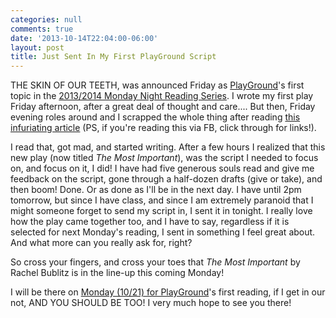 ```yaml
---
categories: null
comments: true
date: '2013-10-14T22:04:00-06:00'
layout: post
title: Just Sent In My First PlayGround Script
---
```


THE SKIN OF OUR TEETH, was announced Friday as [PlayGround](http://www.playground-sf.org/)'s first topic in the [2013/2014 Monday Night Reading Series](http://www.playground-sf.org/boxoffice/#mondaynightplayground). I wrote my first play Friday afternoon, after a great deal of thought and care.... But then, Friday evening roles around and I scrapped the whole thing after reading [this infuriating article](http://themattwalshblog.com/2013/10/09/youre-a-stay-at-home-mom-what-do-you-do-all-day/) (PS, if you're reading this via FB, click through for links!).

I read that, got mad, and started writing. After a few hours I realized that this new play (now titled *The Most Important*), was the script I needed to focus on, and focus on it, I did! I have had five generous souls read and give me feedback on the script, gone through a half-dozen drafts (give or take), and then boom! Done. Or as done as I'll be in the next day. I have until 2pm tomorrow, but since I have class, and since I am extremely paranoid that I might someone forget to send my script in, I sent it in tonight. I really love how the play came together too, and I have to say, regardless if it is selected for next Monday's reading, I sent in something I feel great about. And what more can you really ask for, right?

So cross your fingers, and cross your toes that *The Most Important* by Rachel Bublitz is in the line-up this coming Monday!

I will be there on [Monday (10/21) for PlayGround](http://www.playground-sf.org/monday.shtml)'s first reading, if I get in our not, AND YOU SHOULD BE TOO! I very much hope to see you there!